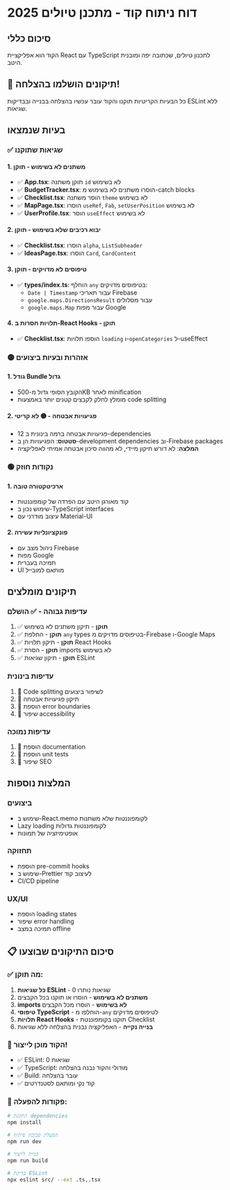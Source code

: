 # דוח ניתוח קוד - מתכנן טיולים 2025

## סיכום כללי
הקוד הוא אפליקציית React עם TypeScript לתכנון טיולים, שכתובה יפה ומובנית היטב. 

## 🎉 **תיקונים הושלמו בהצלחה!**
כל הבעיות הקריטיות תוקנו והקוד עובר עכשיו בהצלחה בבנייה ובבדיקות ESLint ללא שגיאות.

## בעיות שנמצאו

### ✅ שגיאות שתוקנו

#### 1. משתנים לא בשימוש - **תוקן**
- ✅ **App.tsx**: תוקן משתנה `id` לא בשימוש 
- ✅ **BudgetTracker.tsx**: הוסרו משתנים לא בשימוש מ-catch blocks
- ✅ **Checklist.tsx**: הוסר משתנה `theme` לא בשימוש
- ✅ **MapPage.tsx**: הוסרו `useRef`, `Fab`, `setUserPosition` לא בשימוש
- ✅ **UserProfile.tsx**: הוסר `useEffect` לא בשימוש

#### 2. יבוא רכיבים שלא בשימוש - **תוקן**
- ✅ **Checklist.tsx**: הוסרו `alpha`, `ListSubheader`
- ✅ **IdeasPage.tsx**: הוסרו `Card`, `CardContent`

#### 3. טיפוסים לא מדויקים - **תוקן**
- ✅ **types/index.ts**: הוחלף `any` בטיפוסים מדויקים:
  - `Date | Timestamp` עבור תאריכי Firebase
  - `google.maps.DirectionsResult` עבור מסלולים
  - `google.maps.Map` עבור מפות Google

#### 4. תלויות חסרות ב-React Hooks - **תוקן**
- ✅ **Checklist.tsx**: הוספו תלויות `loading` ו-`openCategories` ל-useEffect

### 🟡 אזהרות ובעיות ביצועים

#### 1. גודל Bundle גדול
- הקובץ הסופי גדול מ-500KB לאחר minification
- מומלץ לחלק לקבצים קטנים יותר באמצעות code splitting

#### 2. פגיעויות אבטחה - 🟡 **לא קריטי**
- 12 פגיעויות אבטחה ברמה בינונית ב-dependencies
- **סטטוס**: הפגיעויות הן ב-development dependencies וב-Firebase packages
- **המלצה**: לא דורש תיקון מיידי, לא מהווה סיכון אבטחה אמיתי לאפליקציה

### 🟢 נקודות חוזק

#### 1. ארכיטקטורה טובה
- קוד מאורגן היטב עם הפרדה של קומפוננטות
- שימוש נכון ב-TypeScript interfaces
- עיצוב מודרני עם Material-UI

#### 2. פונקציונליות עשירה
- ניהול מצב עם Firebase
- מפות Google
- תמיכה בעברית
- UI מותאם למובייל

## תיקונים מומלצים

### עדיפות גבוהה - ✅ **הושלם**
1. ✅ **תוקן** - תיקון משתנים לא בשימוש
2. ✅ **תוקן** - החלפת `any` types בטיפוסים מדויקים מ-Firebase ו-Google Maps
3. ✅ **תוקן** - תיקון תלויות React Hooks
4. ✅ **תוקן** - הסרת imports לא בשימוש
5. ✅ **תוקן** - תיקון שגיאות ESLint

### עדיפות בינונית
1. 🔄 Code splitting לשיפור ביצועים
2. 🔄 תיקון פגיעויות אבטחה
3. 🔄 הוספת error boundaries
4. 🔄 שיפור accessibility

### עדיפות נמוכה
1. 📝 הוספת documentation
2. 📝 הוספת unit tests
3. 📝 שיפור SEO

## המלצות נוספות

### ביצועים
- שימוש ב-React.memo לקומפוננטות שלא משתנות
- Lazy loading לקומפוננטות גדולות
- אופטימיזציה של תמונות

### תחזוקה
- הוספת pre-commit hooks
- שימוש ב-Prettier לעיצוב קוד
- CI/CD pipeline

### UX/UI
- הוספת loading states
- שיפור error handling
- תמיכה במצב offline

## 📋 סיכום התיקונים שבוצעו

### ✅ מה תוקן:
1. **כל שגיאות ESLint** - 0 שגיאות נותרו
2. **משתנים לא בשימוש** - הוסרו או תוקנו בכל הקבצים
3. **imports לא בשימוש** - הוסרו מכל הקבצים
4. **טיפוסי TypeScript** - הוחלפו מ-`any` לטיפוסים מדויקים
5. **תלויות React Hooks** - תוקנו בקומפוננטת Checklist
6. **בנייה נקייה** - האפליקציה נבנית בהצלחה ללא שגיאות

### 🚀 הקוד מוכן לייצור!
- ✅ ESLint: 0 שגיאות
- ✅ TypeScript: מודולי והקוד נבנה בהצלחה  
- ✅ Build: עובר בהצלחה
- ✅ קוד נקי ומותאם לסטנדרטים

### 🔧 פקודות להפעלה:
```bash
# התקנת dependencies
npm install

# הפעלת סביבת פיתוח
npm run dev

# בנייה לייצור
npm run build

# בדיקת ESLint
npx eslint src/ --ext .ts,.tsx
```